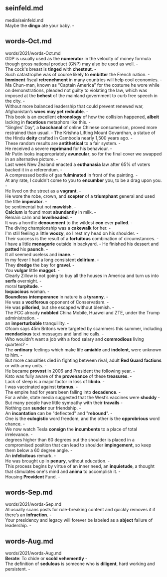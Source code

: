 ## seinfeld.md ## 
media/seinfeld.md  
Maybe the **dingo** ate your baby. -  

## words-Oct.md ## 
words/2021/words-Oct.md  
GDP is usually used as the **numerator** in the velocity of money formula though gross national product (GNP) may also be used as well. -  
The cock's breast is **tinged** with **chestnut**. -  
Such catastrophe was of course likely to **embitter** the French nation. -  
**Imminent** fiscal **retrenchment** in many countries will help cool economies. -  
Ma Chun-man, known as “Captain America” for the costume he wore while on demonstrations, pleaded not guilty to violating the law, which was imposed at the **behest** of the mainland government to curb free speech in the city. -  
Without more balanced leadership that could prevent renewed war, Afghanistan’s **woes** **may yet** **redouble**. -  
This book is an excellent **chronology** of how the collision happened, **albeit** lacking in **facetious** metaphors like this. -  
“Singles’ Day”, a **bacchanal** of online Chinese consumerism, proved more restrained than usual. - 
The Krishna Lifting Mount Govardhan, a statue of the Hindu **deity** crafted in Cambodia nearly 1,500 years ago. -  
These random results are **antithetical** to a fair system. -  
He received a severe **reprimand** for his behaviour. -  
Mr Putin looks inappropriately **avuncular**, so for the final cover we swapped in an alternative picture. -  
Last week New Zealand enacted a **euthanasia** law after 65% of voters backed it in a referendum. -  
A compressed bottle of gas **fulminated** in front of the painting. -  
At any rate, I couldn't come to you to **encumber** you, to be a drag upon you. -  
He lived on the street as a **vagrant**. -  
He wore the robe, crown, and **scepter** of a **triumphant** general and used the title **imperator**. -  
be sentimental but not **mawkish**. -  
**Calcium** is found most **abundantly** in milk. -   
Remain calm and **levelheaded**. -  
It was a horrific **denouement** to the wildest **con** ever **pulled**. -  
The diving championship was a **cakewalk** for her. -  
I'm still feeling a little **woozy**, so I rest my head on his shoulder. -  
Their success is the result of a **fortuitous** combination of circumstances. -  
I have a little **menagerie** outside in backyard. - 
He finished his dessert and **patted** his **paunch**. -  
It all seemed useless and **inane**. -  
In my fever I had a long consistent **delirium**. -  
They **dredge** the bay for **gravel**. -  
You **vulgar** little **maggot**. -  
Clearly Zillow is not going to buy all the houses in America and turn us into **serfs** overnight. -  
moral **turpitude**. -  
**loquacious** woman. -  
**Boundless** **intemperance** in nature is a **tyranny**. -  
He was a **vociferous** opponent of Conservatism. -  
He was **pilloried**, but she escaped without blemish. -  
The FCC already **nobbled** China Mobile, Huawei and ZTE, under the Trump administration. -  
an **imperturbable** tranquillity. -  
Ofcom says 45m Britons were targeted by scammers this summer, including **mendacious** text messages and landline calls. -  
Who wouldn't want a job with a food salary and **commodious** living quarters? -  
The **ordinary** feelings which make life **amiable** and **indolent**, were unknown to him. -  
But more casualties died in fighting between rival, adult **Red Guard** **factions** or with army units. -  
He became **provost** in 2006 and President the following year. -  
Kato was fully aware of the **provenance** of these **treasures**. -  
Lack of sleep is a major factor in loss of **libido**. -  
I was vaccinated against **tetanus**. -  
The empire had for years been falling into **decadence**. -  
For a while, state media suggested that the West’s vaccines were **shoddy** -  
But many people have little sympathy with their **travails** -  
Nothing can **sunder** our friendship. -  
An **incantation** can be "deflected" and "**rebound**". -  
One is the **eulogistic** word freedom, and the other is the **opprobrious** word chance. -  
We now watch Tesla **consign** the **incumbents** to a place of total irrelevance. -  
degrees higher than 60 degrees out the shoulder is placed in a compromised position that can lead to shoulder **impingement**, so keep them below a 60 degree angle. -    
An **infelicitous** remark. -  
He was brought up in **penury**, without education. -  
This process begins by virtue of an inner need, an **inquietude**, a thought that stimulates one's mind and **anima** to accomplish it. -  	 
Housing **Provident** Fund. -  

## words-Sep.md ## 
words/2021/words-Sep.md  
AI usually scans posts for rule-breaking content and quickly removes it if there’s an **infraction**. -  
Your presidency and legacy will forever be labeled as a **abject** failure of leadership. -  

## words-Aug.md ## 
words/2021/words-Aug.md  
**Berate**: To chide or **scold** **vehemently** -  
The definition of **sedulous** is someone who is **diligent**, hard working and persistent. -  
